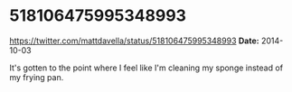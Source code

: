# 518106475995348993
https://twitter.com/mattdavella/status/518106475995348993
**Date:** 2014-10-03

It's gotten to the point where I feel like I'm cleaning my sponge instead of my frying pan.
